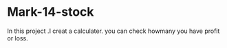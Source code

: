 # Mark-14-stock
In this project .I creat a calculater.
you can check howmany you have profit
or loss.
